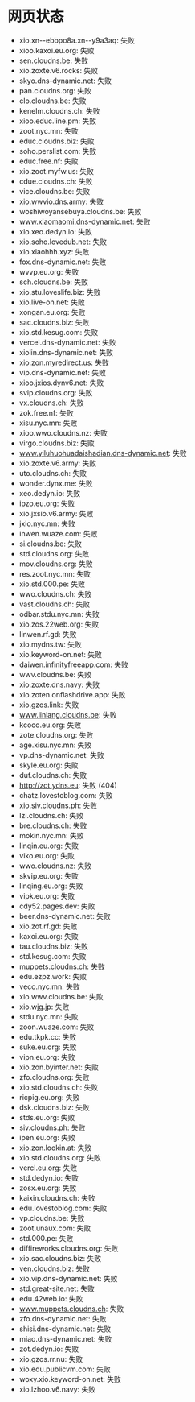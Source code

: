 # 网页状态
- xio.xn--ebbpo8a.xn--y9a3aq: 失败
- xioo.kaxoi.eu.org: 失败
- sen.cloudns.be: 失败
- xio.zoxte.v6.rocks: 失败
- skyo.dns-dynamic.net: 失败
- pan.cloudns.org: 失败
- clo.cloudns.be: 失败
- kenelm.cloudns.ch: 失败
- xioo.educ.line.pm: 失败
- zoot.nyc.mn: 失败
- educ.cloudns.biz: 失败
- soho.perslist.com: 失败
- educ.free.nf: 失败
- xio.zoot.myfw.us: 失败
- cdue.cloudns.ch: 失败
- vice.cloudns.be: 失败
- xio.wwvio.dns.army: 失败
- woshiwoyansebuya.cloudns.be: 失败
- www.xiaomaomi.dns-dynamic.net: 失败
- xio.xeo.dedyn.io: 失败
- xio.soho.lovedub.net: 失败
- xio.xiaohhh.xyz: 失败
- fox.dns-dynamic.net: 失败
- wvvp.eu.org: 失败
- sch.cloudns.be: 失败
- xio.stu.loveslife.biz: 失败
- xio.live-on.net: 失败
- xongan.eu.org: 失败
- sac.cloudns.biz: 失败
- xio.std.kesug.com: 失败
- vercel.dns-dynamic.net: 失败
- xiolin.dns-dynamic.net: 失败
- xio.zon.myredirect.us: 失败
- vip.dns-dynamic.net: 失败
- xioo.jxios.dynv6.net: 失败
- svip.cloudns.org: 失败
- vx.cloudns.ch: 失败
- zok.free.nf: 失败
- xisu.nyc.mn: 失败
- xioo.wwo.cloudns.nz: 失败
- virgo.cloudns.biz: 失败
- www.yiluhuohuadaishadian.dns-dynamic.net: 失败
- xio.zoxte.v6.army: 失败
- uto.cloudns.ch: 失败
- wonder.dynx.me: 失败
- xeo.dedyn.io: 失败
- ipzo.eu.org: 失败
- xio.jxsio.v6.army: 失败
- jxio.nyc.mn: 失败
- inwen.wuaze.com: 失败
- si.cloudns.be: 失败
- std.cloudns.org: 失败
- mov.cloudns.org: 失败
- res.zoot.nyc.mn: 失败
- xio.std.000.pe: 失败
- wwo.cloudns.ch: 失败
- vast.cloudns.ch: 失败
- odbar.stdu.nyc.mn: 失败
- xio.zos.22web.org: 失败
- linwen.rf.gd: 失败
- xio.mydns.tw: 失败
- xio.keyword-on.net: 失败
- daiwen.infinityfreeapp.com: 失败
- wwv.cloudns.be: 失败
- xio.zoxte.dns.navy: 失败
- xio.zoten.onflashdrive.app: 失败
- xio.gzos.link: 失败
- www.liniang.cloudns.be: 失败
- kcoco.eu.org: 失败
- zote.cloudns.org: 失败
- age.xisu.nyc.mn: 失败
- vp.dns-dynamic.net: 失败
- skyle.eu.org: 失败
- duf.cloudns.ch: 失败
- http://zot.ydns.eu: 失败 (404)
- chatz.lovestoblog.com: 失败
- xio.siv.cloudns.ph: 失败
- lzi.cloudns.ch: 失败
- bre.cloudns.ch: 失败
- mokin.nyc.mn: 失败
- linqin.eu.org: 失败
- viko.eu.org: 失败
- wwo.cloudns.nz: 失败
- skvip.eu.org: 失败
- linqing.eu.org: 失败
- vipk.eu.org: 失败
- cdy52.pages.dev: 失败
- beer.dns-dynamic.net: 失败
- xio.zot.rf.gd: 失败
- kaxoi.eu.org: 失败
- tau.cloudns.biz: 失败
- std.kesug.com: 失败
- muppets.cloudns.ch: 失败
- edu.ezpz.work: 失败
- veco.nyc.mn: 失败
- xio.wwv.cloudns.be: 失败
- xio.wjg.jp: 失败
- stdu.nyc.mn: 失败
- zoon.wuaze.com: 失败
- edu.tkpk.cc: 失败
- suke.eu.org: 失败
- vipn.eu.org: 失败
- xio.zon.byinter.net: 失败
- zfo.cloudns.org: 失败
- xio.std.cloudns.ch: 失败
- ricpig.eu.org: 失败
- dsk.cloudns.biz: 失败
- stds.eu.org: 失败
- siv.cloudns.ph: 失败
- ipen.eu.org: 失败
- xio.zon.lookin.at: 失败
- xio.std.cloudns.org: 失败
- vercl.eu.org: 失败
- std.dedyn.io: 失败
- zosx.eu.org: 失败
- kaixin.cloudns.ch: 失败
- edu.lovestoblog.com: 失败
- vp.cloudns.be: 失败
- zoot.unaux.com: 失败
- std.000.pe: 失败
- diffireworks.cloudns.org: 失败
- xio.sac.cloudns.biz: 失败
- ven.cloudns.biz: 失败
- xio.vip.dns-dynamic.net: 失败
- std.great-site.net: 失败
- edu.42web.io: 失败
- www.muppets.cloudns.ch: 失败
- zfo.dns-dynamic.net: 失败
- shisi.dns-dynamic.net: 失败
- miao.dns-dynamic.net: 失败
- zot.dedyn.io: 失败
- xio.gzos.rr.nu: 失败
- xio.edu.publicvm.com: 失败
- woxy.xio.keyword-on.net: 失败
- xio.lzhoo.v6.navy: 失败
